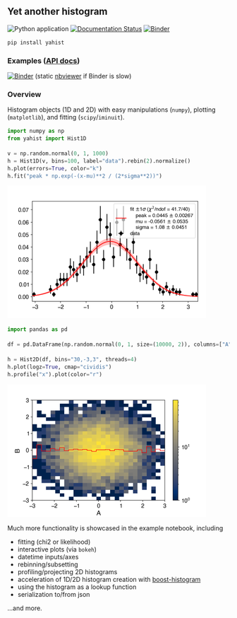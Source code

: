 ## Yet another histogram

![Python application](https://github.com/aminnj/yahist/workflows/Python%20application/badge.svg)
[![Documentation Status](https://readthedocs.org/projects/pip/badge/?version=latest)](https://aminnj.github.io/yahist/)
[![Binder](https://mybinder.org/badge_logo.svg)](https://mybinder.org/v2/gh/aminnj/yahist/master?filepath=examples%2Fbasic.ipynb)

```bash
pip install yahist
```

### Examples ([API docs](https://aminnj.github.io/yahist/))
[![Binder](https://mybinder.org/badge_logo.svg)](https://mybinder.org/v2/gh/aminnj/yahist/master?filepath=examples%2Fbasic.ipynb)
(static [nbviewer](https://nbviewer.jupyter.org/url/github.com/aminnj/yahist/blob/master/examples/basic.ipynb) if Binder is slow)


### Overview

Histogram objects (1D and 2D) with easy manipulations (`numpy`), plotting (`matplotlib`), and fitting (`scipy`/`iminuit`).

```python
import numpy as np
from yahist import Hist1D

v = np.random.normal(0, 1, 1000)
h = Hist1D(v, bins=100, label="data").rebin(2).normalize()
h.plot(errors=True, color="k")
h.fit("peak * np.exp(-(x-mu)**2 / (2*sigma**2))")
```
<img src="examples/plot1.png" height="300" width="450"/>

```python
import pandas as pd

df = pd.DataFrame(np.random.normal(0, 1, size=(10000, 2)), columns=["A", "B"])

h = Hist2D(df, bins="30,-3,3", threads=4)
h.plot(logz=True, cmap="cividis")
h.profile("x").plot(color="r")
```
<img src="examples/plot2.png" height="300" width="450"/>

Much more functionality is showcased in the example notebook, including
* fitting (chi2 or likelihood)
* interactive plots (via `bokeh`)
* datetime inputs/axes
* rebinning/subsetting
* profiling/projecting 2D histograms
* acceleration of 1D/2D histogram creation with [boost-histogram](https://github.com/scikit-hep/boost-histogram)
* using the histogram as a lookup function
* serialization to/from json

...and more.





